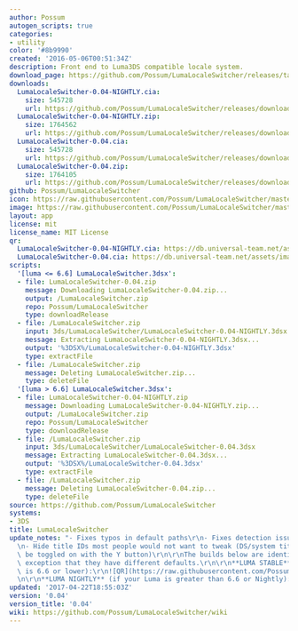 ```yaml
---
author: Possum
autogen_scripts: true
categories:
- utility
color: '#8b9990'
created: '2016-05-06T00:51:34Z'
description: Front end to Luma3DS compatible locale system.
download_page: https://github.com/Possum/LumaLocaleSwitcher/releases/tag/0.04
downloads:
  LumaLocaleSwitcher-0.04-NIGHTLY.cia:
    size: 545728
    url: https://github.com/Possum/LumaLocaleSwitcher/releases/download/0.04/LumaLocaleSwitcher-0.04-NIGHTLY.cia
  LumaLocaleSwitcher-0.04-NIGHTLY.zip:
    size: 1764562
    url: https://github.com/Possum/LumaLocaleSwitcher/releases/download/0.04/LumaLocaleSwitcher-0.04-NIGHTLY.zip
  LumaLocaleSwitcher-0.04.cia:
    size: 545728
    url: https://github.com/Possum/LumaLocaleSwitcher/releases/download/0.04/LumaLocaleSwitcher-0.04.cia
  LumaLocaleSwitcher-0.04.zip:
    size: 1764105
    url: https://github.com/Possum/LumaLocaleSwitcher/releases/download/0.04/LumaLocaleSwitcher-0.04.zip
github: Possum/LumaLocaleSwitcher
icon: https://raw.githubusercontent.com/Possum/LumaLocaleSwitcher/master/meta/icon.png
image: https://raw.githubusercontent.com/Possum/LumaLocaleSwitcher/master/meta/banner.png
layout: app
license: mit
license_name: MIT License
qr:
  LumaLocaleSwitcher-0.04-NIGHTLY.cia: https://db.universal-team.net/assets/images/qr/lumalocaleswitcher-0.04-nightly.cia.png
  LumaLocaleSwitcher-0.04.cia: https://db.universal-team.net/assets/images/qr/lumalocaleswitcher-0.04.cia.png
scripts:
  '[luma <= 6.6] LumaLocaleSwitcher.3dsx':
  - file: LumaLocaleSwitcher-0.04.zip
    message: Downloading LumaLocaleSwitcher-0.04.zip...
    output: /LumaLocaleSwitcher.zip
    repo: Possum/LumaLocaleSwitcher
    type: downloadRelease
  - file: /LumaLocaleSwitcher.zip
    input: 3ds/LumaLocaleSwitcher/LumaLocaleSwitcher-0.04-NIGHTLY.3dsx
    message: Extracting LumaLocaleSwitcher-0.04-NIGHTLY.3dsx...
    output: '%3DSX%/LumaLocaleSwitcher-0.04-NIGHTLY.3dsx'
    type: extractFile
  - file: /LumaLocaleSwitcher.zip
    message: Deleting LumaLocaleSwitcher.zip...
    type: deleteFile
  '[luma > 6.6] LumaLocaleSwitcher.3dsx':
  - file: LumaLocaleSwitcher-0.04-NIGHTLY.zip
    message: Downloading LumaLocaleSwitcher-0.04-NIGHTLY.zip...
    output: /LumaLocaleSwitcher.zip
    repo: Possum/LumaLocaleSwitcher
    type: downloadRelease
  - file: /LumaLocaleSwitcher.zip
    input: 3ds/LumaLocaleSwitcher/LumaLocaleSwitcher-0.04.3dsx
    message: Extracting LumaLocaleSwitcher-0.04.3dsx...
    output: '%3DSX%/LumaLocaleSwitcher-0.04.3dsx'
    type: extractFile
  - file: /LumaLocaleSwitcher.zip
    message: Deleting LumaLocaleSwitcher-0.04.zip...
    type: deleteFile
source: https://github.com/Possum/LumaLocaleSwitcher
systems:
- 3DS
title: LumaLocaleSwitcher
update_notes: "- Fixes typos in default paths\r\n- Fixes detection issues in the UI\r\
  \n- Hide title IDs most people would not want to tweak (DS/system titles; they can\
  \ be toggled on with the Y button)\r\n\r\nThe builds below are identical with the\
  \ exception that they have different defaults.\r\n\r\n**LUMA STABLE** (if your Luma\
  \ is 6.6 or lower):\r\n![QR](https://raw.githubusercontent.com/Possum/LumaLocaleSwitcher/master/qr/0.04.png)\r\
  \n\r\n**LUMA NIGHTLY** (if your Luma is greater than 6.6 or Nightly):\r\n![QR](https://raw.githubusercontent.com/Possum/LumaLocaleSwitcher/master/qr/0.04-NIGHTLY.png)"
updated: '2017-04-22T18:55:03Z'
version: '0.04'
version_title: '0.04'
wiki: https://github.com/Possum/LumaLocaleSwitcher/wiki
---
```

